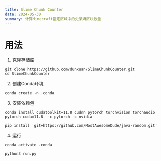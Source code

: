 ```yaml
---
title: Slime Chunk Counter
date: 2024-05-30
summary: 计算Minecraft指定区域中的史莱姆区块数量
---
```


# 用法

1. 克隆存储库

```shell
git clone https://github.com/dunxuan/SlimeChunkCounter.git
cd SlimeChunkCounter
```

2. 创建Conda环境

```shell
conda create -n .conda
```

3. 安装依赖包

```shell
conda install cudatoolkit=11.8 cudnn pytorch torchvision torchaudio pytorch-cuda=11.8  -c pytorch -c nvidia

pip install 'git+https://github.com/MostAwesomeDude/java-random.git'
```

4. 运行

```shell
conda activate .conda

python3 run.py
```